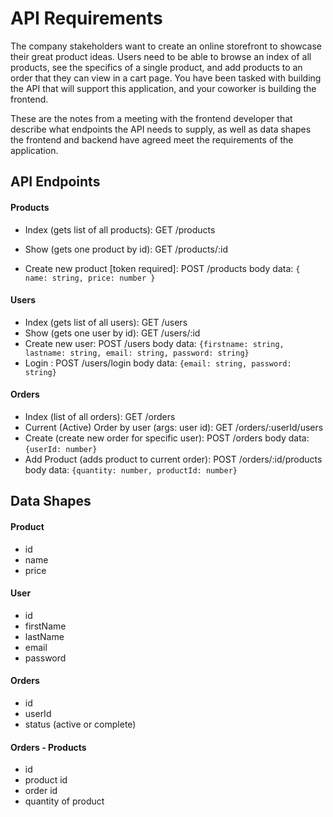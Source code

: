 # API Requirements

The company stakeholders want to create an online storefront to showcase their great product ideas. Users need to be able to browse an index of all products, see the specifics of a single product, and add products to an order that they can view in a cart page. You have been tasked with building the API that will support this application, and your coworker is building the frontend.

These are the notes from a meeting with the frontend developer that describe what endpoints the API needs to supply, as well as data shapes the frontend and backend have agreed meet the requirements of the application.

## API Endpoints

#### Products

- Index (gets list of all products): GET /products

- Show (gets one product by id): GET /products/:id

- Create new product [token required]: POST /products
  body data: `{ name: string, price: number }`

#### Users

- Index (gets list of all users): GET /users
- Show (gets one user by id): GET /users/:id
- Create new user: POST /users
  body data: `{firstname: string, lastname: string, email: string, password: string}`
- Login : POST /users/login
  body data: `{email: string, password: string}`

#### Orders

- Index (list of all orders): GET /orders
- Current (Active) Order by user (args: user id): GET /orders/:userId/users
- Create (create new order for specific user): POST /orders
  body data: `{userId: number}`
- Add Product (adds product to current order): POST /orders/:id/products
  body data: `{quantity: number, productId: number}`

## Data Shapes

#### Product

- id
- name
- price

#### User

- id
- firstName
- lastName
- email
- password

#### Orders

- id
- userId
- status (active or complete)

#### Orders - Products

- id
- product id
- order id
- quantity of product
